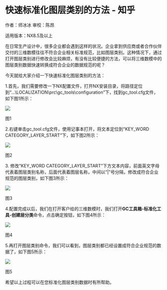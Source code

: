 # 快速标准化图层类别的方法 - 知乎
作者：师冰冰 审校：陈昂

适用版本：NX8.5及以上

在日常生产设计中，很多企业都会遇到这样的状况。企业拿到供应商或者合作伙伴交付的三维数模往往不符合企业相关标准规范，比如图层类别。这种情况下，通过打开图层类别进行修改会比较麻烦，有没有比较便捷的方法，可以将三维数模中的图层类别数据快速转换成符合企业的数据规范的呢？

今天就给大家介绍一下快速标准化图层类别的方法：

1.首先，我们需要修改一下NX配置文件，打开NX安装目录，将路径定位到“...\\LOCALIZATION\\prc\\gc\_tools\\configuration”下，找到gc\_tool.cfg文件，如下图1所示：

![](https://pic1.zhimg.com/v2-2f9e103b650eb4b13c67223dad308f68_b.jpg)

图1

2.右键单击gc\_tool.cfg文件，使用记事本打开，将文本定位到“KEY\_WORD CATEGORY\_LAYER\_START”下，如下图2所示：

![](https://pic1.zhimg.com/v2-df266ba33ccd7ea73d30ce577d40a6c8_b.jpg)

图2

3\. 修改“KEY\_WORD CATEGORY\_LAYER\_START”下方文本内容，前面英文字母代表着图层类别名称，后面代表着图层名称，中间以“|”号分隔，修改成符合企业规范的图层类别，如下图3所示：

![](https://pic1.zhimg.com/v2-34e4ce8933f517d36a170dcd564db0fc_b.jpg)

图3

4.配置完成以后，我们在打开客户给的三维数模时，我们打开**GC工具箱-标准化工具-创建层分类**命令，点击确定按钮，如下图4所示：

![](https://pic1.zhimg.com/v2-dccdade3626a09027458a9f5a61bd87c_b.jpg)

图4

5.再打开图层类别命令，我们可以看到，图层类别都已经设置成符合企业规范的数据了，如下图5所示：

![](https://pic1.zhimg.com/v2-a037abb7a5d2069ad4d9e45f4df17f5c_b.jpg)

图5

希望以上过程可以在您标准化图层类别数据时有所帮助。